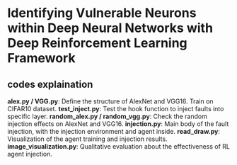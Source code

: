 # Identifying Vulnerable Neurons within Deep Neural Networks with Deep Reinforcement Learning Framework

## codes explaination
**alex.py / VGG.py**: Define the structure of AlexNet and VGG16. Train on CIFAR10 dataset.
**test_inject.py**: Test the hook function to inject faults into specific layer.
**random_alex.py / random_vgg.py**: Check the random injection effects on AlexNet and VGG16.
**injection.py**: Main body of the fault injection, with the injection environment and agent inside.
**read_draw.py**: Visualization of the agent training and injection results.
**image_visualization.py**: Qualitative evaluation about the effectiveness of RL agent injection.

